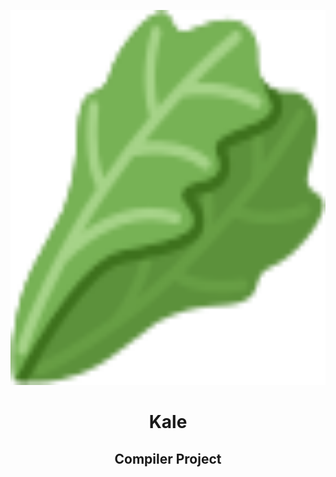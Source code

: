 <!--<table align="center">
  <tr>
    <th>
      <img src="./logo.svg" height=600 />
    </th>
  </tr>
</table> -->

<p align="center">
    <img src="./logo.svg" height=600 />
</p>
<h1 align="center">Kale</h1>
<h2 align="center">Compiler Project</h2>
